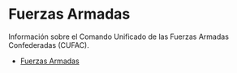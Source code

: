 # Fuerzas Armadas

Información sobre el Comando Unificado de las Fuerzas Armadas Confederadas (CUFAC).

*   [Fuerzas Armadas](fuerzas-armadas.md) 



